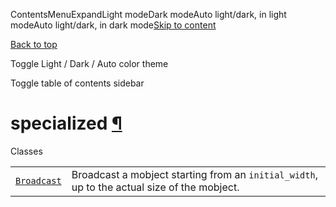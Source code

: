 ContentsMenuExpandLight modeDark modeAuto light/dark, in light modeAuto light/dark, in dark mode[Skip to content](https://docs.manim.community/en/stable/reference/manim.animation.specialized.html#furo-main-content)

[Back to top](https://docs.manim.community/en/stable/reference/manim.animation.specialized.html#)

Toggle Light / Dark / Auto color theme

Toggle table of contents sidebar

# specialized [¶](https://docs.manim.community/en/stable/reference/manim.animation.specialized.html\#module-manim.animation.specialized "Link to this heading")

Classes

|     |     |
| --- | --- |
| [`Broadcast`](https://docs.manim.community/en/stable/reference/manim.animation.specialized.Broadcast.html#manim.animation.specialized.Broadcast "manim.animation.specialized.Broadcast") | Broadcast a mobject starting from an `initial_width`, up to the actual size of the mobject. |